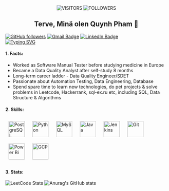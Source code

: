 <div align="center">
<img alt="VISITORS" src="https://komarev.com/ghpvc/?username=ttqp2812fi&style=flat&labelColor=green&logo=github&label=PROFILE+VIEWS&color=brightgreen"/>
<img alt="FOLLOWERS" src="https://img.shields.io/github/followers/ttqp2812fi?color=brightgreen&logo=githubb&label=FOLLOWERS"/>
<br>
<h2> Terve, Minä olen Quynh Pham 👋 </h2>
</div>

[![GitHub followers](https://img.shields.io/github/followers/ttqp2812fi?label=Follow&style=social)](https://github.com/ttqp2812fi/?tab=follow)
[![Gmail Badge](https://img.shields.io/badge/-qptt2812-c14438?style=social&logo=Gmail&logoColor=red&link=mailto:qptt2812@gmail.com)](mailto:qptt2812@gmail.com)
[![LinkedIn Badge](https://img.shields.io/badge/-LinkedIn-blue?style=social&logo=Linkedin&logoColor=blue&link=https://www.linkedin.com/in/qphamtt12/)](https://www.linkedin.com/in/qphamtt12/)
<br>
[![Typing SVG](https://readme-typing-svg.demolab.com?font=Fira+Code&pause=1000&random=false&width=435&lines=Manual+Tester;Data+Analytics+Engineer;r%2FData+Quality+Analyst;Automation+Tester)](https://git.io/typing-svg)

#### 1. Facts:
- Worked as Software Manual Tester before studying medicine in Europe
- Became a Data Quality Analyst after self-study 8 months
- Long-term career ladder - Data Quality Engineer/SDET
- Passionate about Automation Testing, Data Engineering, Database
- Spend spare time to learn new technologies, do pet projects & solve problems in Leetcode, Hackerrank, sql-ex.ru etc, including SQL, Data Structure & Algorithms 

#### 2. Skills: 
<div align="left">  
<a href="https://www.postgresql.org/" target="_blank"><img style="margin: 10px" src="https://profilinator.rishav.dev/skills-assets/postgresql-original-wordmark.svg" alt="PostgreSQL" height="50" /></a>  
<a href="https://www.python.org/" target="_blank"><img style="margin: 10px" src="https://profilinator.rishav.dev/skills-assets/python-original.svg" alt="Python" height="50" /></a>  
<a href="https://www.mysql.com/" target="_blank"><img style="margin: 10px" src="https://profilinator.rishav.dev/skills-assets/mysql-original-wordmark.svg" alt="MySQL" height="50" /></a>  
<a href="https://www.java.com/" target="_blank"><img style="margin: 10px" src="https://profilinator.rishav.dev/skills-assets/java-original-wordmark.svg" alt="Java" height="50" /></a>  
<a href="https://www.jenkins.io/" target="_blank"><img style="margin: 10px" src="https://profilinator.rishav.dev/skills-assets/jenkins-icon.svg" alt="Jenkins" height="50" /></a>  
<a href="https://github.com/" target="_blank"><img style="margin: 10px" src="https://profilinator.rishav.dev/skills-assets/git-scm-icon.svg" alt="Git" height="50" /></a>  
<a href="https://powerbi.microsoft.com/en-us/" target="_blank"><img style="margin: 10px" src="https://profilinator.rishav.dev/skills-assets/powerbi.png" alt="Power Bi" height="50" /></a>  
<a href="https://cloud.google.com/" target="_blank"><img style="margin: 10px" src="https://profilinator.rishav.dev/skills-assets/google_cloud-icon.svg" alt="GCP" height="50" /></a>  
</div>

#### 3. Stats:

![LeetCode Stats](https://leetcode.card.workers.dev/ttquynh-pham?theme=dark&font=source_code_pro&extension=null)
![Anurag's GitHub stats](https://github-readme-stats.vercel.app/api?username=ttqp2812fi&show_icons=true&theme=merko)

